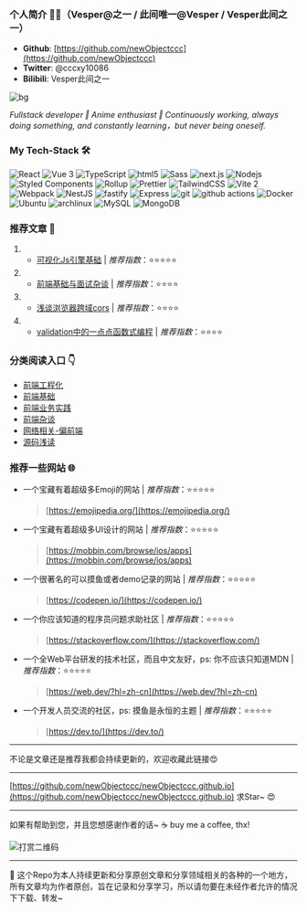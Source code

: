 ### 个人简介 🧑‍🌾（Vesper@之一 / 此间唯一@Vesper / Vesper此间之一）

- **Github**: [https://github.com/newObjectccc](https://github.com/newObjectccc)
- **Twitter**: @cccxy10086
- **Bilibili**: Vesper此间之一

![bg](https://pbs.twimg.com/profile_banners/750599636772061184/1700839325/1080x360)

*Fullstack developer ‖ Anime enthusiast ‖ Continuously working, always doing something, and constantly learning，but never being oneself.*

### My Tech-Stack 🛠️

<span>
  <img alt="React" src="https://img.shields.io/badge/-React-45b8d8?style=flat-square&logo=react&logoColor=white" />
  <img alt="Vue 3" src="https://img.shields.io/badge/-Vue-5BA17F?style=flat-square&logo=vue.js&logoColor=white" />
  <img alt="TypeScript" src="https://img.shields.io/badge/-TypeScript-007ACC?style=flat-square&logo=typescript&logoColor=white" />
  <img alt="html5" src="https://img.shields.io/badge/-HTML5-E34F26?style=flat-square&logo=html5&logoColor=white" />
  <img alt="Sass" src="https://img.shields.io/badge/-Sass-CC6699?style=flat-square&logo=sass&logoColor=white" />
  <img alt="next.js" src="https://img.shields.io/badge/-Next.js-000000?style=flat-square&logo=next.js&logoColor=white" />
  <img alt="Nodejs" src="https://img.shields.io/badge/-Nodejs-43853d?style=flat-square&logo=Node.js&logoColor=white" />
  <img alt="Styled Components" src="https://img.shields.io/badge/-Styled_Components-db7092?style=flat-square&logo=styled-components&logoColor=white" />
  <img alt="Rollup" src="https://img.shields.io/badge/-Rollup-EC4A3F?style=flat-square&logo=rollup.js&logoColor=white" />
  <img alt="Prettier" src="https://img.shields.io/badge/-Prettier-F7B93E?style=flat-square&logo=prettier&logoColor=white" />
  <img alt="TailwindCSS" src="https://img.shields.io/badge/-tailwindcss-50B3D0?style=flat-square&logo=tailwindcss&logoColor=white" />
  <img alt="Vite 2" src="https://img.shields.io/badge/-Vite-81A3F9?style=flat-square&logo=vite&logoColor=white" />
  <img alt="Webpack" src="https://img.shields.io/badge/-Webpack-8DD6F9?style=flat-square&logo=webpack&logoColor=white" />
  <img alt="NestJS" src="https://img.shields.io/badge/-NestJS-ea2845?style=flat-square&logo=nestjs&logoColor=white" />
  <img alt="fastify" src="https://img.shields.io/badge/-fastify-000000?style=flat-square&logo=nestjs&logoColor=white" />
  <img alt="Express" src="https://img.shields.io/badge/-express-13aa52?style=flat-square&logo=express&logoColor=white" />
  <img alt="git" src="https://img.shields.io/badge/-Git-F05032?style=flat-square&logo=git&logoColor=white" />
  <img alt="github actions" src="https://img.shields.io/badge/-Github_Actions-2088FF?style=flat-square&logo=github-actions&logoColor=white" />
  <img alt="Docker" src="https://img.shields.io/badge/-Docker-46a2f1?style=flat-square&logo=docker&logoColor=white" />
  <img alt="Ubuntu" src="https://img.shields.io/badge/-Ubuntu-DB652A?style=flat-square&logo=ubuntu&logoColor=white" />
  <img alt="archlinux" src="https://img.shields.io/badge/-archlinux-1793D1?style=flat-square&logo=ubuntu&logoColor=white" />
  <img alt="MySQL" src="https://img.shields.io/badge/MySQL-%2300f.svg?logo=mysql&amp;logoColor=white">
  <img alt="MongoDB" src="https://img.shields.io/badge/-MongoDB-13aa52?style=flat-square&logo=mongodb&logoColor=white" />
</span>

### 推荐文章 📓

1. - [可视化Js引擎基础](./前端基础/前端基础-可视化Js引擎基础.md) | *推荐指数*：⭐️⭐️⭐️⭐️⭐️
2. - [前端基础与面试杂谈](./前端杂谈/前端杂谈-前端基础与面试.md) | *推荐指数*：⭐️⭐️⭐️⭐️
3. - [浅谈浏览器跨域cors](./网络相关-偏前端/浏览器跨域cors一次说明白.md) | *推荐指数*：⭐️⭐️⭐️⭐️
4. - [validation中的一点点函数式编程](./前端业务实践/实际业务validator中的函数式编程.md) | *推荐指数*：⭐️⭐️⭐️⭐️

### 分类阅读入口 👇

- [前端工程化](./前端工程化)
- [前端基础](./前端基础)
- [前端业务实践](./前端业务实践)
- [前端杂谈](./前端杂谈)
- [网络相关-偏前端](./网络相关-偏前端)
- [源码浅读](./源码浅读)

### 推荐一些网站 🌐

- 一个宝藏有着超级多Emoji的网站 | *推荐指数*：⭐️⭐️⭐️⭐️⭐️
  > [https://emojipedia.org/](https://emojipedia.org/)
- 一个宝藏有着超级多UI设计的网站 | *推荐指数*：⭐️⭐️⭐️⭐️⭐️
  > [https://mobbin.com/browse/ios/apps](https://mobbin.com/browse/ios/apps)
- 一个很著名的可以摸鱼或者demo记录的网站 | *推荐指数*：⭐️⭐️⭐️⭐️⭐️
  > [https://codepen.io/](https://codepen.io/)
- 一个你应该知道的程序员问题求助社区 | *推荐指数*：⭐️⭐️⭐️⭐️⭐️
  > [https://stackoverflow.com/](https://stackoverflow.com/)
- 一个全Web平台研发的技术社区，而且中文友好，ps: 你不应该只知道MDN | *推荐指数*：⭐️⭐️⭐️⭐️⭐️
  > [https://web.dev/?hl=zh-cn](https://web.dev/?hl=zh-cn)
- 一个开发人员交流的社区，ps: 摸鱼是永恒的主题 | *推荐指数*：⭐️⭐️⭐️⭐️⭐️
  > [https://dev.to/](https://dev.to/)

--------------------------------------------------

不论是文章还是推荐我都会持续更新的，欢迎收藏此链接😍

-------------------------------------------------

[https://github.com/newObjectccc/newObjectccc.github.io](https://github.com/newObjectccc/newObjectccc.github.io) 求Star~ 😍

--------------------------------------------------

如果有帮助到您，并且您想感谢作者的话~ ☕ buy me a coffee, thx!

![打赏二维码](https://github.com/newObjectccc/newObjectccc.github.io/assets/42132586/dfef27aa-4b93-4e11-b62f-8691ea379ae7)

--------------------------------------------------

🚀 这个Repo为本人持续更新和分享原创文章和分享领域相关的各种的一个地方，所有文章均为作者原创，旨在记录和分享学习，所以请勿要在未经作者允许的情况下下载、转发~
